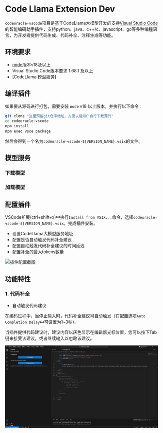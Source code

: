 # Code Llama Extension Dev

`codeoracle-vscode`项目是基于CodeLlama大模型开发的支持[Visual Studio Code](https://code.visualstudio.com/Download)的智能编码助手插件，支持python、java、c++/c、javascript、go等多种编程语言，为开发者提供代码生成、代码补全、注释生成等功能。

## 环境要求

- [node](https://nodejs.org/en)版本v18及以上
- Visual Studio Code版本要求 1.68.1 及以上
- [CodeLlama 模型服务]

## 编译插件

如果要从源码进行打包，需要安装 `node` v18 以上版本，并执行以下命令：

```zsh
git clone "这里预留git仓库地址，方便以后用户自行下载源码"
cd codeoracle-vscode
npm install
npm exec vsce package
```

然后会得到一个名为`codeoracle-vscode-${VERSION_NAME}.vsix`的文件。

##  模型服务


### 下载模型


### 加载模型


## 配置插件

VSCode扩展(ctrl+shift+x)中执行`Install from VSIX...`命令，选择`codeoracle-vscode-${VERSION_NAME}.vsix`，完成插件安装。

- 设置CodeLlama大模型服务地址
- 配置是否自动触发代码补全建议
- 配置自动触发代码补全建议的时间延迟
- 配置补全的最大tokens数量

![插件配置截图]()

## 功能特性

### 1. 代码补全

- 自动触发代码建议

在编码过程中，当停止输入时，代码补全建议可自动触发（在配置选项`Auto Completion Delay`中可设置为1~3秒）。

当插件提供代码建议时，建议内容以灰色显示在编辑器光标位置，您可以按下Tab键来接受该建议，或者继续输入以忽略该建议。

![代码建议截图](assets/readme/code_generation.png)